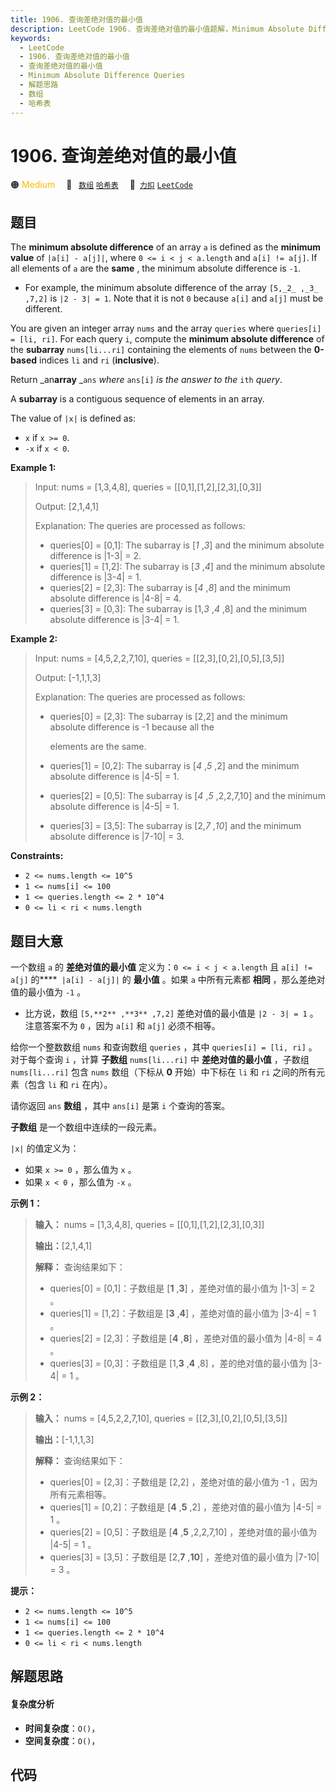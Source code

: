 ```yaml
---
title: 1906. 查询差绝对值的最小值
description: LeetCode 1906. 查询差绝对值的最小值题解，Minimum Absolute Difference Queries，包含解题思路、复杂度分析以及完整的 JavaScript 代码实现。
keywords:
  - LeetCode
  - 1906. 查询差绝对值的最小值
  - 查询差绝对值的最小值
  - Minimum Absolute Difference Queries
  - 解题思路
  - 数组
  - 哈希表
---
```


# 1906. 查询差绝对值的最小值

🟠 <font color=#ffb800>Medium</font>&emsp; 🔖&ensp; [`数组`](/tag/array.md) [`哈希表`](/tag/hash-table.md)&emsp; 🔗&ensp;[`力扣`](https://leetcode.cn/problems/minimum-absolute-difference-queries) [`LeetCode`](https://leetcode.com/problems/minimum-absolute-difference-queries)

## 题目

The **minimum absolute difference** of an array `a` is defined as the
**minimum value** of `|a[i] - a[j]|`, where `0 <= i < j < a.length` and `a[i]
!= a[j]`. If all elements of `a` are the **same** , the minimum absolute
difference is `-1`.

  * For example, the minimum absolute difference of the array `[5,_2_ ,_3_ ,7,2]` is `|2 - 3| = 1`. Note that it is not `0` because `a[i]` and `a[j]` must be different.

You are given an integer array `nums` and the array `queries` where
`queries[i] = [li, ri]`. For each query `i`, compute the **minimum absolute
difference** of the **subarray** `nums[li...ri]` containing the elements of
`nums` between the **0-based** indices `li` and `ri` (**inclusive**).

Return _an**array** _`ans` _where_ `ans[i]` _is the answer to the_ `ith`
_query_.

A **subarray** is a contiguous sequence of elements in an array.

The value of `|x|` is defined as:

  * `x` if `x >= 0`.
  * `-x` if `x < 0`.



**Example 1:**

> Input: nums = [1,3,4,8], queries = [[0,1],[1,2],[2,3],[0,3]]
> 
> Output: [2,1,4,1]
> 
> Explanation: The queries are processed as follows:
> - queries[0] = [0,1]: The subarray is [_1_ ,_3_] and the minimum absolute difference is |1-3| = 2.
> - queries[1] = [1,2]: The subarray is [_3_ ,_4_] and the minimum absolute difference is |3-4| = 1.
> - queries[2] = [2,3]: The subarray is [_4_ ,_8_] and the minimum absolute difference is |4-8| = 4.
> - queries[3] = [0,3]: The subarray is [1,_3_ ,_4_ ,8] and the minimum absolute difference is |3-4| = 1.

**Example 2:**

> Input: nums = [4,5,2,2,7,10], queries = [[2,3],[0,2],[0,5],[3,5]]
> 
> Output: [-1,1,1,3]
> 
> Explanation: The queries are processed as follows:
> - queries[0] = [2,3]: The subarray is [2,2] and the minimum absolute difference is -1 because all the
> 
>   elements are the same.
> - queries[1] = [0,2]: The subarray is [_4_ ,_5_ ,2] and the minimum absolute difference is |4-5| = 1.
> - queries[2] = [0,5]: The subarray is [_4_ ,_5_ ,2,2,7,10] and the minimum absolute difference is |4-5| = 1.
> - queries[3] = [3,5]: The subarray is [2,_7_ ,_10_] and the minimum absolute difference is |7-10| = 3.

**Constraints:**

  * `2 <= nums.length <= 10^5`
  * `1 <= nums[i] <= 100`
  * `1 <= queries.length <= 2 * 10^4`
  * `0 <= li < ri < nums.length`


## 题目大意

一个数组 `a` 的 **差绝对值的最小值** 定义为：`0 <= i < j < a.length` 且 `a[i] != a[j]` 的****`
|a[i] - a[j]|` 的 **最小值** 。如果 `a` 中所有元素都 **相同** ，那么差绝对值的最小值为 `-1` 。

  * 比方说，数组 `[5,**2** ,**3** ,7,2]` 差绝对值的最小值是 `|2 - 3| = 1` 。注意答案不为 `0` ，因为 `a[i]` 和 `a[j]` 必须不相等。

给你一个整数数组 `nums` 和查询数组 `queries` ，其中 `queries[i] = [li, ri]` 。对于每个查询 `i` ，计算
**子数组** `nums[li...ri]` 中 **差绝对值的最小值** ，子数组 `nums[li...ri]` 包含 `nums` 数组（下标从
**0** 开始）中下标在 `li` 和 `ri` 之间的所有元素（包含 `li` 和 `ri` 在内）。

请你返回 `ans` **数组** ，其中 `ans[i]` 是第 `i` 个查询的答案。

**子数组** 是一个数组中连续的一段元素。

`|x|` 的值定义为：

  * 如果 `x >= 0` ，那么值为 `x` 。
  * 如果 `x < 0` ，那么值为 `-x` 。

**示例 1：**

> 
> 
> 
> 
> 
> **输入：** nums = [1,3,4,8], queries = [[0,1],[1,2],[2,3],[0,3]]
> 
> **输出：**[2,1,4,1]
> 
> **解释：** 查询结果如下：
> - queries[0] = [0,1]：子数组是 [**1** ,**3**] ，差绝对值的最小值为 |1-3| = 2 。
> - queries[1] = [1,2]：子数组是 [**3** ,**4**] ，差绝对值的最小值为 |3-4| = 1 。
> - queries[2] = [2,3]：子数组是 [**4** ,**8**] ，差绝对值的最小值为 |4-8| = 4 。
> - queries[3] = [0,3]：子数组是 [1,**3** ,**4** ,8] ，差的绝对值的最小值为 |3-4| = 1 。
> 
> 

**示例 2：**

> 
> 
> 
> 
> 
> **输入：** nums = [4,5,2,2,7,10], queries = [[2,3],[0,2],[0,5],[3,5]]
> 
> **输出：**[-1,1,1,3]
> 
> **解释：** 查询结果如下：
> - queries[0] = [2,3]：子数组是 [2,2] ，差绝对值的最小值为 -1 ，因为所有元素相等。
> - queries[1] = [0,2]：子数组是 [**4** ,**5** ,2] ，差绝对值的最小值为 |4-5| = 1 。
> - queries[2] = [0,5]：子数组是 [**4** ,**5** ,2,2,7,10] ，差绝对值的最小值为 |4-5| = 1 。
> - queries[3] = [3,5]：子数组是 [2,**7** ,**10**] ，差绝对值的最小值为 |7-10| = 3 。
> 
> 

**提示：**

  * `2 <= nums.length <= 10^5`
  * `1 <= nums[i] <= 100`
  * `1 <= queries.length <= 2 * 10^4`
  * `0 <= li < ri < nums.length`


## 解题思路

#### 复杂度分析

- **时间复杂度**：`O()`，
- **空间复杂度**：`O()`，

## 代码

```javascript

```